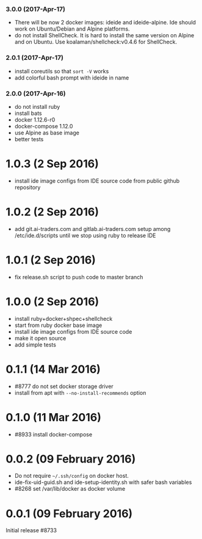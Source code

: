 ### 3.0.0 (2017-Apr-17)

* There will be now 2 docker images: ideide and ideide-alpine. Ide should
 work on Ubuntu/Debian and Alpine platforms.
* do not install ShellCheck. It is hard to install the same version on Alpine
 and on Ubuntu. Use koalaman/shellcheck:v0.4.6 for ShellCheck.

### 2.0.1 (2017-Apr-17)

* install coreutils so that `sort -V` works
* add colorful bash prompt with ideide in name

### 2.0.0 (2017-Apr-16)

* do not install ruby
* install bats
* docker 1.12.6-r0
* docker-compose 1.12.0
* use Alpine as base image
* better tests

# 1.0.3 (2 Sep 2016)

* install ide image configs from IDE source code from public github repository

# 1.0.2 (2 Sep 2016)

* add git.ai-traders.com and gitlab.ai-traders.com setup among /etc/ide.d/scripts
 until we stop using ruby to release IDE

# 1.0.1 (2 Sep 2016)

* fix release.sh script to push code to master branch

# 1.0.0 (2 Sep 2016)

* install ruby+docker+shpec+shellcheck
* start from ruby docker base image
* install ide image configs from IDE source code
* make it open source
* add simple tests

# 0.1.1 (14 Mar 2016)

* #8777 do not set docker storage driver
* install from apt with `--no-install-recommends` option

# 0.1.0 (11 Mar 2016)

* #8933 install docker-compose

# 0.0.2 (09 February 2016)

* Do not require `~/.ssh/config` on docker host.
* ide-fix-uid-guid.sh and ide-setup-identity.sh with safer bash variables
* #8268 set /var/lib/docker as docker volume

# 0.0.1 (09 February 2016)

Initial release #8733
